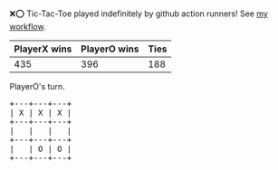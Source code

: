 :x::o: Tic-Tac-Toe played indefinitely by github action runners! See [my workflow](.github/workflows/play.yaml).

|PlayerX wins|PlayerO wins|Ties|
|-|-|-|
|435|396|188|

PlayerO's turn.

<pre>
+---+---+---+
| X | X | X |
+---+---+---+
|   |   |   |
+---+---+---+
|   | O | O |
+---+---+---+
</pre>